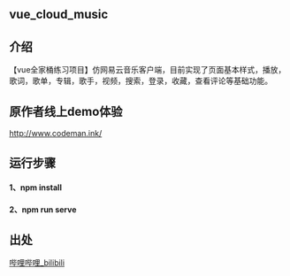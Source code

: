 ## vue_cloud_music



## 介绍

【vue全家桶练习项目】仿网易云音乐客户端，目前实现了页面基本样式，播放，歌词，歌单，专辑，歌手，视频，搜索，登录，收藏，查看评论等基础功能。


## 原作者线上demo体验

http://www.codeman.ink/



## 运行步骤

#### 1、npm install

#### 2、npm run serve


## 出处

[哔哩哔哩_bilibili](https://www.bilibili.com/video/BV1Sy4y1g75D)